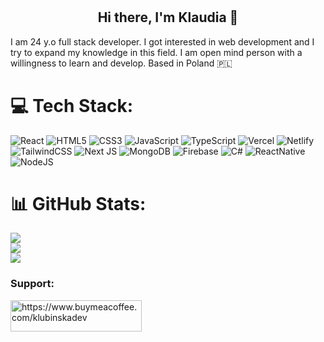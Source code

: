 # <h2  align="center">Hi there, I'm Klaudia 👋</h2>
I am 24 y.o full stack developer. I got interested in web development and I try to expand my knowledge in this field. I am open mind person with a willingness to learn and develop. Based in Poland 🇵🇱

# 💻 Tech Stack:
![React](https://img.shields.io/badge/react-%2320232a.svg?style=for-the-badge&logo=react&logoColor=%2361DAFB) ![HTML5](https://img.shields.io/badge/html5-%23E34F26.svg?style=for-the-badge&logo=html5&logoColor=white) ![CSS3](https://img.shields.io/badge/css3-%231572B6.svg?style=for-the-badge&logo=css3&logoColor=white) ![JavaScript](https://img.shields.io/badge/javascript-%23323330.svg?style=for-the-badge&logo=javascript&logoColor=%23F7DF1E) ![TypeScript](https://img.shields.io/badge/typescript-%23007ACC.svg?style=for-the-badge&logo=typescript&logoColor=white) ![Vercel](https://img.shields.io/badge/vercel-%23000000.svg?style=for-the-badge&logo=vercel&logoColor=white) ![Netlify](https://img.shields.io/badge/netlify-%23000000.svg?style=for-the-badge&logo=netlify&logoColor=#00C7B7) ![TailwindCSS](https://img.shields.io/badge/tailwindcss-%2338B2AC.svg?style=for-the-badge&logo=tailwind-css&logoColor=white) ![Next JS](https://img.shields.io/badge/Next-black?style=for-the-badge&logo=next.js&logoColor=white) ![MongoDB](https://img.shields.io/badge/MongoDB-%234ea94b.svg?style=for-the-badge&logo=mongodb&logoColor=white) ![Firebase](https://img.shields.io/badge/firebase-%23039BE5.svg?style=for-the-badge&logo=firebase) ![C#](https://img.shields.io/badge/c%23-%23239120.svg?style=for-the-badge&logo=c-sharp&logoColor=white) ![ReactNative](https://img.shields.io/badge/React_Native-20232A?style=for-the-badge&logo=react&logoColor=61DAFB) ![NodeJS](https://img.shields.io/badge/Node.js-339933?style=for-the-badge&logo=nodedotjs&logoColor=white) 


# 📊 GitHub Stats:
![](https://github-readme-stats.vercel.app/api?username=klubinskak&theme=blueberry&hide_border=true&include_all_commits=true&count_private=true)<br/>
![](https://github-readme-streak-stats.herokuapp.com/?user=klubinskak&theme=blueberry&hide_border=true)<br/>
![](https://github-readme-stats.vercel.app/api/top-langs/?username=klubinskak&theme=blueberry&hide_border=true&include_all_commits=true&count_private=true&layout=compact)

<!-- Proudly created with GPRM ( https://gprm.itsvg.in ) -->
<h3 align="left">Support:</h3>
<p><a href="https://www.buymeacoffee.com/https://www.buymeacoffee.com/klubinskadev"> <img align="left" src="https://www.buymeacoffee.com/klubinskadev" height="50" width="210" alt="https://www.buymeacoffee.com/klubinskadev" /></a></p><br><br>
